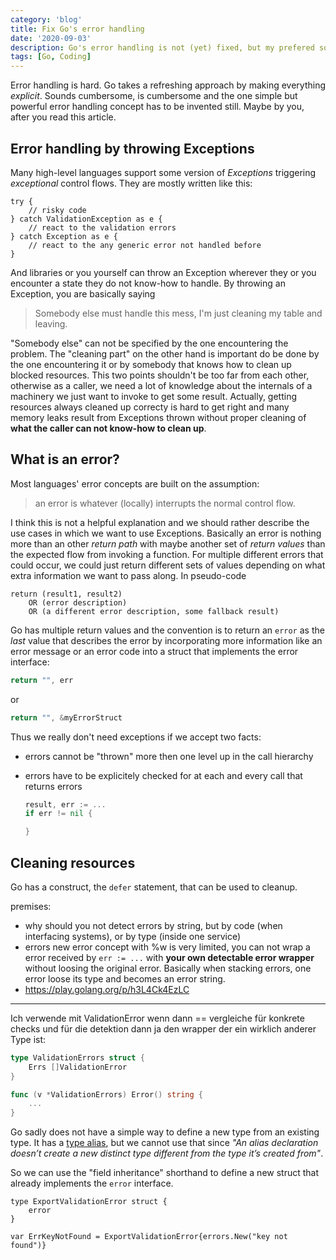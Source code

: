 ```yaml
---
category: 'blog'
title: Fix Go's error handling
date: '2020-09-03'
description: Go's error handling is not (yet) fixed, but my prefered solution is in reach.
tags: [Go, Coding]
---
```


Error handling is hard. Go takes a refreshing approach by making everything
_explicit_. Sounds cumbersome, is cumbersome and the one simple but powerful
error handling concept has to be invented still. Maybe by you, after you read
this article.


## Error handling by throwing Exceptions

Many high-level languages support some version of _Exceptions_ triggering
_exceptional_ control flows. They are mostly written like this:

```
try {
	// risky code
} catch ValidationException as e {
	// react to the validation errors
} catch Exception as e {
	// react to the any generic error not handled before
}
```

And libraries or you yourself can throw an Exception wherever they or you
encounter a state they do not know-how to handle. By throwing an Exception, you
are basically saying

> Somebody else must handle this mess, I'm just cleaning my table and leaving.

"Somebody else" can not be specified by the one encountering the problem. The
"cleaning part" on the other hand is important do be done by the one
encountering it or by somebody that knows how to clean up blocked resources.
This two points shouldn't be too far from each other, otherwise as a caller, we
need a lot of knowledge about the internals of a machinery we just want to
invoke to get some result. Actually, getting resources always cleaned up
correcty is hard to get right and many memory leaks result from Exceptions
thrown without proper cleaning of **what the caller can not know-how to clean
up**.

## What is an error?

Most languages' error concepts are built on the assumption:

> an error is whatever (locally) interrupts the normal control flow.

I think this is not a helpful explanation and we should rather describe the use
cases in which we want to use Exceptions. Basically an error is nothing more
than an other _return path_ with maybe another set of _return values_ than the
expected flow from invoking a function. For multiple different errors that could
occur, we could just return different sets of values depending on what extra
information we want to pass along. In pseudo-code

```
return (result1, result2)
	OR (error description)
	OR (a different error description, some fallback result)
```

Go has multiple return values and the convention is to return an `error` as
the _last_ value that describes the error by incorporating more information like
an error message or an error code into a struct that implements the error
interface:

```go
return "", err
```

or

```go
return "", &myErrorStruct
```

Thus we really don't need exceptions if we accept two facts:

- errors cannot be "thrown" more then one level up in the call hierarchy
- errors have to be explicitely checked for at each and every call that returns
  errors

  ```go
  result, err := ...
  if err != nil {

  }
  ```

## Cleaning resources

Go has a construct, the `defer` statement, that can be used to cleanup.

premises:

- why should you not detect errors by string, but by code (when interfacing
  systems), or by type (inside one service)
- errors new error concept with %w is very limited, you can not wrap a error
  received by `err := ...` with **your own detectable error wrapper** without
  loosing the original error. Basically when stacking errors, one error loose
  its type and becomes an error string.
- https://play.golang.org/p/h3L4Ck4EzLC

---


Ich verwende mit ValidationError wenn dann == vergleiche für konkrete checks und
für die detektion dann ja den wrapper der ein wirklich anderer Type ist:

```go
type ValidationErrors struct {
	Errs []ValidationError
}

func (v *ValidationErrors) Error() string {
	...
}
```


Go sadly does not have a simple way to define a new type from an existing type. It has a
[type alias](https://yourbasic.org/golang/type-alias/), but we cannot use that since _"An alias declaration doesn’t create a new distinct type different from the type it’s created from"_.

So we can use the "field inheritance" shorthand to define a new struct that already implements the `error` interface.

```go{2}{numberLines: true}
type ExportValidationError struct {
	error
}

var ErrKeyNotFound = ExportValidationError{errors.New("key not found")}
```
